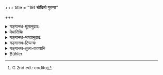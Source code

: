 +++
title = "191 चोदितो गुरुणा"

+++

<details><summary>गङ्गानथ-मूलानुवादः</summary>

Prompted by the Teacher, or even when not prompted, he should put forth his exertion to study, and also to doing what is helpful to the teacher.—(191)
</details>

<details><summary>मेधातिथिः</summary>

**नोदितो**[^५०६] **गुरुणा**नियुक्तो ऽपि कुर्याद् **अध्ययने योगं** यत्नम् । <u>ननु</u> चाहूतो ऽधीयीत इत्य् उक्तम् । कथम् अप्रणोदितस्य योग उच्यते । <u>गृहीत</u>वेदैकदेशस्य परिशेषकगुणार्थम् एतद् उच्यते । न तत्राचार्यनियोगो ऽपेक्षितव्यः । एवम् आचार्याय **हितं** यद् उदकुम्भाहरणादि श्रान्तसंवाहनादि तद् अप्य् अनियुक्तेन कर्तव्यम् ॥ २.१९१ ॥


[^५०६]:
     G 2nd ed.: codito
</details>

<details><summary>गङ्गानथ-भाष्यानुवादः</summary>

‘*Prompted*’—ordered—‘*by the teacher, he put forth his exertion*’—make an effort—‘*to study*.’

“It has been already laid down that ‘one should rend when wanted by the Teacher.’ How then can there he any exertion put forth by one who is
*not prompted*?”

What is here said refers to the student who has learnt a part of the Veda, and is going to learn the remainder; for this latter the ‘instruction of the teacher’ is not necessary.

Similarly he should do, without being told to do so, such helpful acts for the teacher as fetching jars of water, massaging his body whenever he happens to be fatigued, and so forth.—(191)
</details>

<details><summary>गङ्गानथ-टिप्पन्यः</summary>

This verse is quoted in *Vidhānapārijāta* (p. 521);—in *Madanapārijāta* (p. 100);—in *Aparārka* (p. 64);—and in *Nṛsiṃhaprasāda* (Saṃskāra, p. 47a).
</details>

<details><summary>गङ्गानथ-तुल्य-वाक्यानि</summary>

*Gautama* (2.36, 37).—‘Reading, when called upon to do so;—addicted to
what is agreeable and beneficial to the Teacher.’

*Āpastamba-Dharmasūtra* (1.4.24, 26).—‘Engaged in work for the
Teacher:—Reading when called upon to do so.’

*Viṣṇu* (28.6, 7).—‘Reading on being called upon;—doing what is
agreeable and beneficial to the Teacher.’

*Yājñavalkya* (1-27).—‘On being called upon, he should read; whatever he
obtains as alms, he should present to the teacher; he should always do, with mind, body and aot, what is good for the teacher.’

*Gobhila Gṛhyasūtra* (3.1.15).—‘He should be entirely under the
teacher.’
</details>

<details><summary>Bühler</summary>

191	Both when ordered by his teacher, and without a (special) command, (a student) shall always exert himself in studying (the Veda), and in doing what is serviceable to his teacher.
</details>
